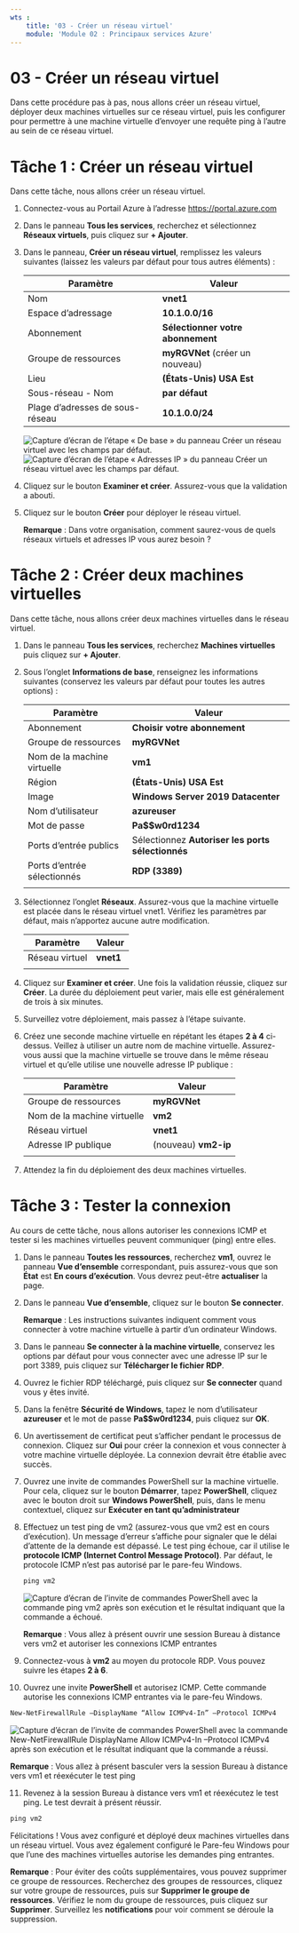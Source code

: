 ```yaml
---
wts :
    title: '03 - Créer un réseau virtuel'
    module: 'Module 02 : Principaux services Azure'
---
```

# 03 - Créer un réseau virtuel

Dans cette procédure pas à pas, nous allons créer un réseau virtuel, déployer deux machines virtuelles sur ce réseau virtuel, puis les configurer pour permettre à une machine virtuelle d’envoyer une requête ping à l’autre au sein de ce réseau virtuel.

# Tâche 1 : Créer un réseau virtuel

Dans cette tâche, nous allons créer un réseau virtuel. 

1. Connectez-vous au Portail Azure à l’adresse <a href="https://portal.azure.com" target="_blank"><span style="color: #0066cc;" color="#0066cc">https://portal.azure.com</span></a>

2. Dans le panneau **Tous les services**, recherchez et sélectionnez **Réseaux virtuels**, puis cliquez sur **+ Ajouter**. 

3. Dans le panneau, **Créer un réseau virtuel**, remplissez les valeurs suivantes (laissez les valeurs par défaut pour tous autres éléments) :

    | Paramètre | Valeur | 
    | --- | --- |
    | Nom | **vnet1** |
    | Espace d’adressage |**10.1.0.0/16** |
    | Abonnement | **Sélectionner votre abonnement** |
    | Groupe de ressources | **myRGVNet** (créer un nouveau) |
    | Lieu | **(États-Unis) USA Est** |
    | Sous-réseau - Nom | **par défaut** |
    | Plage d’adresses de sous-réseau | **10.1.0.0/24** |

    ![Capture d’écran de l’étape « De base » du panneau Créer un réseau virtuel avec les champs par défaut.](../images/0301a.png)
    ![Capture d’écran de l’étape « Adresses IP » du panneau Créer un réseau virtuel avec les champs par défaut.](../images/0301b.png)

5. Cliquez sur le bouton **Examiner et créer**. Assurez-vous que la validation a abouti.

6. Cliquez sur le bouton **Créer** pour déployer le réseau virtuel. 

    **Remarque** : Dans votre organisation, comment saurez-vous de quels réseaux virtuels et adresses IP vous aurez besoin ?

# Tâche 2 : Créer deux machines virtuelles

Dans cette tâche, nous allons créer deux machines virtuelles dans le réseau virtuel. 

1. Dans le panneau **Tous les services**, recherchez **Machines virtuelles** puis cliquez sur **+ Ajouter**. 

2. Sous l’onglet **Informations de base**, renseignez les informations suivantes (conservez les valeurs par défaut pour toutes les autres options) :

   | Paramètre | Valeur | 
   | --- | --- |
   | Abonnement | **Choisir votre abonnement**  |
   | Groupe de ressources |  **myRGVNet** |
   | Nom de la machine virtuelle | **vm1**|
   | Région | **(États-Unis) USA Est** |
   | Image | **Windows Server 2019 Datacenter** |
   | Nom d’utilisateur| **azureuser** |
   | Mot de passe| **Pa$$w0rd1234** |
   | Ports d’entrée publics| Sélectionnez **Autoriser les ports sélectionnés**  |
   | Ports d’entrée sélectionnés| **RDP (3389)** |
   |||

3. Sélectionnez l’onglet **Réseaux**. Assurez-vous que la machine virtuelle est placée dans le réseau virtuel vnet1. Vérifiez les paramètres par défaut, mais n’apportez aucune autre modification. 

   | Paramètre | Valeur | 
   | --- | --- |
   | Réseau virtuel | **vnet1** |
   |||

4. Cliquez sur **Examiner et créer**. Une fois la validation réussie, cliquez sur **Créer**. La durée du déploiement peut varier, mais elle est généralement de trois à six minutes.

5. Surveillez votre déploiement, mais passez à l’étape suivante. 

6. Créez une seconde machine virtuelle en répétant les étapes **2 à 4** ci-dessus. Veillez à utiliser un autre nom de machine virtuelle. Assurez-vous aussi que la machine virtuelle se trouve dans le même réseau virtuel et qu’elle utilise une nouvelle adresse IP publique :

    | Paramètre | Valeur |
    | --- | --- |
    | Groupe de ressources | **myRGVNet** |
    | Nom de la machine virtuelle |  **vm2** |
    | Réseau virtuel | **vnet1** |
    | Adresse IP publique | (nouveau) **vm2-ip** |
    |||

7. Attendez la fin du déploiement des deux machines virtuelles. 

# Tâche 3 : Tester la connexion 

Au cours de cette tâche, nous allons autoriser les connexions ICMP et tester si les machines virtuelles peuvent communiquer (ping) entre elles. 

1. Dans le panneau **Toutes les ressources**, recherchez **vm1**, ouvrez le panneau **Vue d’ensemble** correspondant, puis assurez-vous que son **État** est **En cours d’exécution**. Vous devrez peut-être **actualiser** la page.

2. Dans le panneau **Vue d’ensemble**, cliquez sur le bouton **Se connecter**.

    **Remarque** : Les instructions suivantes indiquent comment vous connecter à votre machine virtuelle à partir d’un ordinateur Windows. 

3. Dans le panneau **Se connecter à la machine virtuelle**, conservez les options par défaut pour vous connecter avec une adresse IP sur le port 3389, puis cliquez sur **Télécharger le fichier RDP**.

4. Ouvrez le fichier RDP téléchargé, puis cliquez sur **Se connecter** quand vous y êtes invité. 

5. Dans la fenêtre **Sécurité de Windows**, tapez le nom d’utilisateur **azureuser** et le mot de passe **Pa$$w0rd1234**, puis cliquez sur **OK**.

6. Un avertissement de certificat peut s’afficher pendant le processus de connexion. Cliquez sur **Oui** pour créer la connexion et vous connecter à votre machine virtuelle déployée. La connexion devrait être établie avec succès.

7. Ouvrez une invite de commandes PowerShell sur la machine virtuelle. Pour cela, cliquez sur le bouton **Démarrer**, tapez **PowerShell**, cliquez avec le bouton droit sur **Windows PowerShell**, puis, dans le menu contextuel, cliquez sur **Exécuter en tant qu’administrateur**

8. Effectuez un test ping de vm2 (assurez-vous que vm2 est en cours d’exécution). Un message d’erreur s’affiche pour signaler que le délai d’attente de la demande est dépassé.  Le test ping échoue, car il utilise le **protocole ICMP (Internet Control Message Protocol)**. Par défaut, le protocole ICMP n’est pas autorisé par le pare-feu Windows.


   ```PowerShell
   ping vm2
   ```
   
   ![Capture d’écran de l’invite de commandes PowerShell avec la commande ping vm2 après son exécution et le résultat indiquant que la commande a échoué.](../images/0302.png)

    **Remarque** : Vous allez à présent ouvrir une session Bureau à distance vers vm2 et autoriser les connexions ICMP entrantes

9. Connectez-vous à **vm2** au moyen du protocole RDP. Vous pouvez suivre les étapes **2 à 6**.

10. Ouvrez une invite **PowerShell** et autorisez ICMP. Cette commande autorise les connexions ICMP entrantes via le pare-feu Windows.

   ```PowerShell
   New-NetFirewallRule –DisplayName “Allow ICMPv4-In” –Protocol ICMPv4
   ```
   ![Capture d’écran de l’invite de commandes PowerShell avec la commande New-NetFirewallRule DisplayName Allow ICMPv4-In –Protocol ICMPv4 après son exécution et le résultat indiquant que la commande a réussi.](../images/0303.png)

   **Remarque** : Vous allez à présent basculer vers la session Bureau à distance vers vm1 et réexécuter le test ping

11. Revenez à la session Bureau à distance vers vm1 et réexécutez le test ping. Le test devrait à présent réussir. 

   ```PowerShell
   ping vm2
   ```

Félicitations ! Vous avez configuré et déployé deux machines virtuelles dans un réseau virtuel. Vous avez également configuré le Pare-feu Windows pour que l’une des machines virtuelles autorise les demandes ping entrantes. 

**Remarque** : Pour éviter des coûts supplémentaires, vous pouvez supprimer ce groupe de ressources. Recherchez des groupes de ressources, cliquez sur votre groupe de ressources, puis sur **Supprimer le groupe de ressources**. Vérifiez le nom du groupe de ressources, puis cliquez sur **Supprimer**. Surveillez les **notifications** pour voir comment se déroule la suppression.
